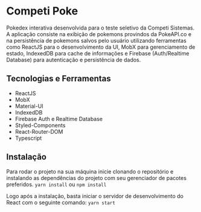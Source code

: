 # Competi Poke

Pokedex interativa desenvolvida para o teste seletivo da Competi Sistemas.
A aplicação consiste na exibição de pokemons provindos da PokeAPI.co e na persistência de pokemons salvos pelo usuário utilizando ferramentas como ReactJS para o desenvolvimento da UI, MobX para gerenciamento de estado, IndexedDB para cache de informações e Firebase (Auth/Realtime Database) para autenticação e persistência de dados.

## Tecnologias e Ferramentas

- ReactJS
- MobX
- Material-UI
- IndexedDB
- Firebase Auth e Realtime Database
- Styled-Components
- React-Router-DOM
- Typescript

## Instalação

Para rodar o projeto na sua máquina inicie clonando o repositório e instalando as dependências do projeto com seu gerenciador de pacotes preferidos.
`yarn install`
ou
`npm install`

Logo após a instalação, basta iniciar o servidor de desenvolvimento do React com o seguinte comando:
`yarn start`
